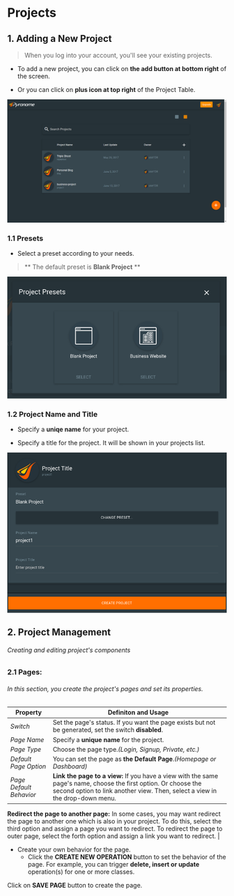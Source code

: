 # Projects
## 1. Adding a New Project
> When you log into your account, you'll see your existing projects.

 - To add a new project, you can click on <strong>the add button at bottom right</strong> of the screen.

 - Or you can click on <strong>plus icon at top right</strong> of the Project Table. 

![Pyronome Workspace - Projects](https://github.com/OnrCan/documentation/blob/patch-1/Source/documentation/img/Workspace%201_001.png)

### 1.1 Presets
 - Select a preset according to your needs.
> ** The default preset is __Blank Project__ **

![Pyronome Workspace - Project's Presets](https://github.com/OnrCan/documentation/blob/patch-1/Source/documentation/img/Selection_009.png)

### 1.2 Project Name and Title

 - Specify a __uniqe name__ for your project.
 
 - Specify a title for the project. It will be shown in your projects list.

![Pyronome Workspace - Project Setup](https://github.com/OnrCan/documentation/blob/patch-1/Source/documentation/img/Selection_011.png)

## 2. Project Management
###### Creating and editing project's components

### 2.1 Pages:
 ###### In this section, you create the project's pages and set its properties.
 
   | Property | Definiton and Usage |
   | --- | --- |
   | *Switch* | Set the page's status. If you want the page exists but not be generated, set the switch __disabled__. |
   | *Page Name* | Specify a __unique name__ for the project. |
   | *Page Type* | Choose the page type.*(Login, Signup, Private, etc.)* |
   | *Default Page Option* | You can set the page as __the Default Page__.*(Homepage or Dashboard)* |
   | *Page Default Behavior* | __Link the page to a view:__ If you have a view with the same page's name, choose the first option. Or choose the second option to link another view. Then, select a view in the drop-down menu.
   __Redirect the page to another page:__ In some cases, you may want redirect the page to another one which is also in your project. To do this, select the third option and assign a page you want to redirect.
   To redirect the page to outer page, select the forth option and assign a link you want to redirect. |
     
   
   - Create your own behavior for the page.
       - Click the __CREATE NEW OPERATION__ button to set the behavior of the page. For example, you can trigger __delete, insert or update__ operation(s) for one or more classes.
 
Click on __SAVE PAGE__ button to create the page.

       
   

